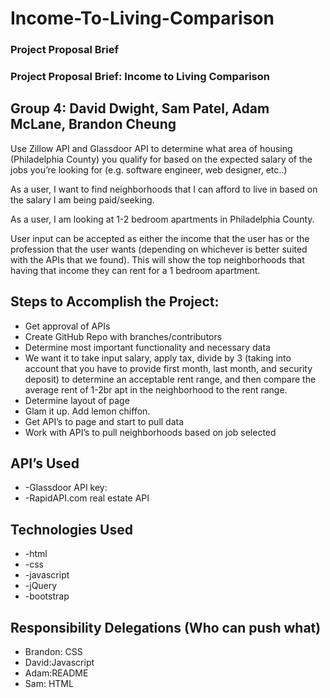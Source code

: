 # Income-To-Living-Comparison
### Project Proposal Brief


### Project Proposal Brief: Income to Living Comparison
## Group 4: David Dwight, Sam Patel, Adam McLane, Brandon Cheung

Use Zillow API and Glassdoor API to determine what area of housing (Philadelphia County) you qualify for based on the expected salary of the jobs you’re looking for (e.g. software engineer, web designer, etc..)

As a user, I want to find neighborhoods that I can afford to live in based on the salary I am being paid/seeking.

As a user, I am looking at 1-2 bedroom apartments in Philadelphia County.

User input can be accepted as either the income that the user has or the profession that the user wants (depending on whichever is better suited with the APIs that we found). This will show the top neighborhoods that having that income they can rent for a 1 bedroom apartment.  

## Steps to Accomplish the Project:
* Get approval of APIs
* Create GitHub Repo with branches/contributors
* Determine most important functionality and necessary data
* We want it to take input salary, apply tax, divide by 3 (taking into account that you have to provide first month, last month, and security deposit) to determine an acceptable rent range, and then compare the average rent of 1-2br apt in the neighborhood to the rent range.
* Determine layout of page
* Glam it up. Add lemon chiffon.
* Get API’s to page and start to pull data
* Work with API’s to pull neighborhoods based on job selected


## API’s Used
* -Glassdoor API key:
* -RapidAPI.com real estate API

## Technologies Used
* -html
* -css
* -javascript
* -jQuery
* -bootstrap



## Responsibility Delegations (Who can push what)
* Brandon: CSS
* David:Javascript
* Adam:README
* Sam: HTML








